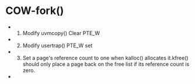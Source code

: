 # COW-fork()
+ 1. Modify uvmcopy()   Clear PTE_W 
+ 2. Modify usertrap() PTE_W set
+ 3. Set a page's reference count to one when kalloc() allocates it.kfree() should only place a page back on the free list if its reference count is zero. 
+ 